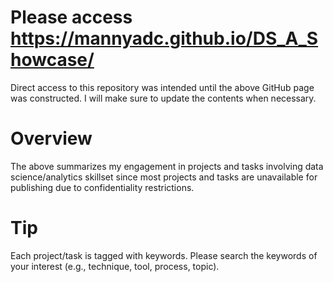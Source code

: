 # Please access https://mannyadc.github.io/DS_A_Showcase/
Direct access to this repository was intended until the above GitHub page was constructed. I will make sure to update the contents when necessary.

# Overview
The above summarizes my engagement in projects and tasks involving data science/analytics skillset since most projects and tasks are unavailable for publishing due to confidentiality restrictions.

# Tip
Each project/task is tagged with keywords. Please search the keywords of your interest (e.g., technique, tool, process, topic).
